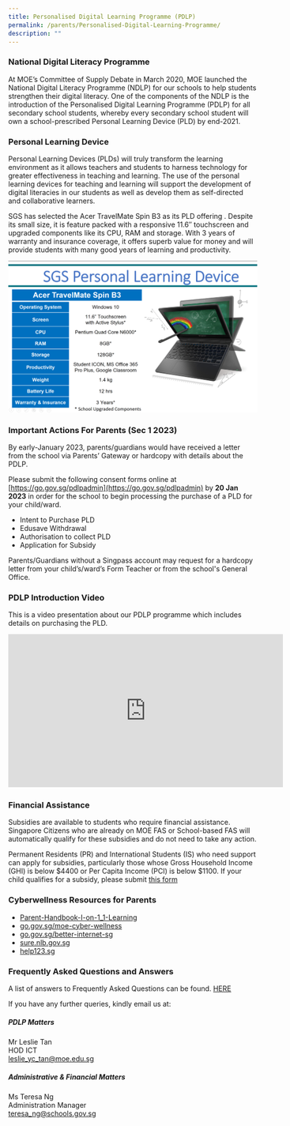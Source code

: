 ```yaml
---
title: Personalised Digital Learning Programme (PDLP)
permalink: /parents/Personalised-Digital-Learning-Programme/
description: ""
---
```

### National Digital Literacy Programme

At MOE’s Committee of Supply Debate in March 2020, MOE launched the National Digital Literacy Programme (NDLP) for our schools to help students strengthen their digital literacy. One of the components of the NDLP is the introduction of the Personalised Digital Learning Programme (PDLP) for all secondary school students, whereby every secondary school student will own a school-prescribed Personal Learning Device (PLD) by end-2021. 

### Personal Learning Device
Personal Learning Devices (PLDs) will truly transform the learning environment as it allows teachers and students to harness technology for greater effectiveness in teaching and learning. The use of the personal learning devices for teaching and learning will support the development of digital literacies in our students as well as develop them as self-directed and collaborative learners.

SGS has selected the Acer TravelMate Spin B3 as its PLD offering . Despite its small size, it is feature packed with a responsive 11.6″ touchscreen and upgraded components like its CPU, RAM and storage. With 3 years of warranty and insurance coverage, it offers superb value for money and will provide students with many good years of learning and productivity.

![](/images/PDLP1.png)

### Important Actions For Parents (Sec 1 2023)
By early-January 2023, parents/guardians would have received a letter from the school via Parents’ Gateway or hardcopy with details about the PDLP. 

Please submit the following consent forms online at [https://go.gov.sg/pdlpadmin](https://go.gov.sg/pdlpadmin)  by **20 Jan 2023** in order for the school to begin processing the purchase of a PLD for your child/ward.

*   Intent to Purchase PLD
*   Edusave Withdrawal
*   Authorisation to collect PLD
*   Application for Subsidy 

Parents/Guardians without a Singpass account may request for a hardcopy letter from your child’s/ward’s Form Teacher or from the school's General Office.


### PDLP Introduction Video
This is a video presentation about our PDLP programme which includes details on purchasing the PLD. 

<iframe width="556" height="310" src="https://www.youtube.com/embed/irEmIsr6-lQ" title="Personalised Digital Learning Programme 2022" frameborder="0" allow="accelerometer; autoplay; clipboard-write; encrypted-media; gyroscope; picture-in-picture" allowfullscreen></iframe>

### Financial Assistance
Subsidies are available to students who require financial assistance. Singapore Citizens who are already on MOE FAS or School-based FAS will automatically qualify for these subsidies and do not need to take any action.

Permanent Residents (PR) and International Students (IS) who need support can apply for subsidies, particularly those whose Gross Household Income (GHI) is below $4400 or Per Capita Income (PCI) is below $1100. If your child qualifies for a subsidy, please submit [this form](/files/Application%20for%20Subsidy%20for%20Purcahase%20of%20PLD.pdf)



### Cyberwellness Resources for Parents
*   [Parent-Handbook-I-on-1_1-Learning](/files/Parent-Handbook-I-on-1_1-Learning.pdf)
*   [go.gov.sg/moe-cyber-wellness](http://go.gov.sg/moe-cyber-wellness)
*   [go.gov.sg/better-internet-sg](http://go.gov.sg/better-internet-sg)
*   [sure.nlb.gov.sg](http://sure.nlb.gov.sg/)
*   [help123.sg](http://help123.sg/)

### Frequently Asked Questions and Answers

A list of answers to Frequently Asked Questions can be found. [HERE](/files/FAQs-on-PDLP.pdf)

If you have any further queries, kindly email us at:

##### **PDLP Matters**  
Mr Leslie Tan  
HOD ICT  
[leslie\_yc\_tan@moe.edu.sg](mailto:leslie_yc_tan@moe.edu.sg)

##### **Administrative & Financial Matters**  
Ms Teresa Ng  
Administration Manager  
[teresa\_ng@schools.gov.sg](mailto:teresa_ng@schools.gov.sg)